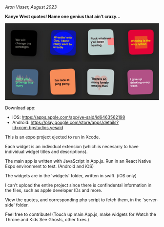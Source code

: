 <em>Aron Visser, August 2023</em>

<b>Kanye West quotes! Name one genius that ain't crazy...</b>

<img src="./widget-preview.jpg" width="512" title="hover text">

Download app:
- iOS: https://apps.apple.com/app/ye-said/id6463562198
- Android: https://play.google.com/store/apps/details?id=com.bpstudios.yesaid

This is an expo project ejected to run in Xcode.

Each widget is an individual extension (which is necesarry to have individual widget titles and descriptions).

The main app is written with JavaScript in App.js. Run in an React Native Expo environment to test. (Android and iOS)

The widgets are in the 'widgets' folder, written in swift. (iOS only)

I can't upload the entire project since there is confindental information in the files, such as apple developer IDs and more.

View the quotes, and corresponding php script to fetch them, in the 'server-side' folder.

Feel free to contribute! (Touch up main App.js, make widgets for Watch the Throne and Kids See Ghosts, other fixes.)
